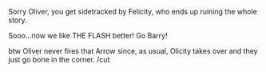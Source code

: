 Sorry Oliver, you get sidetracked by Felicity, who ends up ruining the whole story.

Sooo...now we like THE FLASH better!  Go Barry!

btw Oliver never fires that Arrow since, as usual, Olicity takes over and they just go bone in the corner.  /cut